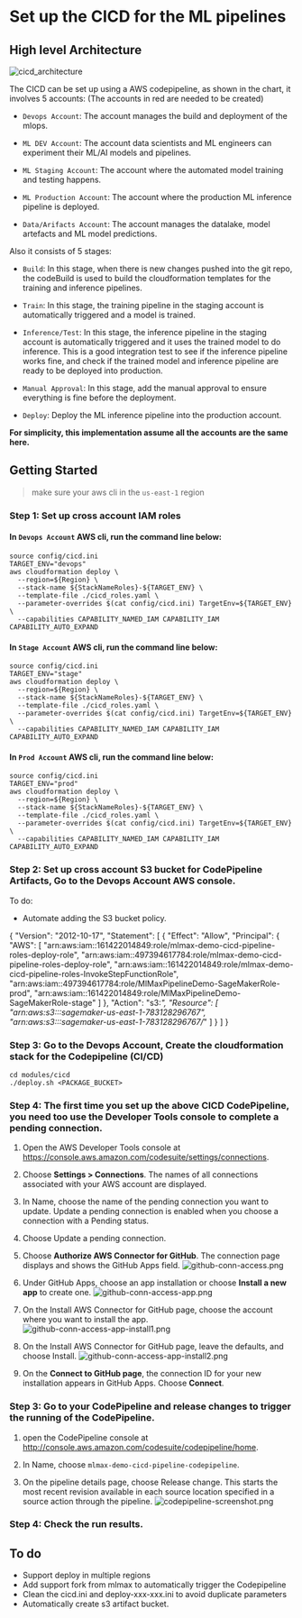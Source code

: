# Set up the CICD for the ML pipelines

## High level Architecture

![cicd_architecture](images/cicd_architecture.png)

The CICD can be set up using a AWS codepipeline, as shown in the chart, it involves 5 accounts: (The accounts in red are needed to be created)

- `Devops Account`: The account manages the build and deployment of the mlops.

- `ML DEV Account`: The account data scientists and ML engineers can experiment their ML/AI models and pipelines.

- `ML Staging Account`: The account where the automated model training and testing happens.

- `ML Production Account`: The account where the production ML inference pipeline is deployed.

- `Data/Arifacts Account`: The account manages the datalake, model artefacts and ML model predictions.

Also it consists of 5 stages:

- `Build`: In this stage, when there is new changes pushed into the git repo, the codeBuild is used to build the cloudformation templates for the training and inference pipelines.

- `Train`: In this stage, the training pipeline in the staging account is automatically triggered and a model is trained.

- `Inference/Test`: In this stage, the inference pipeline in the staging account is automatically triggered and it uses the trained model to do inference. This is a good integration test to see if the inference pipeline works fine, and check if the trained model and inference pipeline are ready to be deployed into production.

- `Manual Approval`: In this stage, add the manual approval to ensure everything is fine before the deployment.

- `Deploy`: Deploy the ML inference pipeline into the production account.

**For simplicity, this implementation assume all the accounts are the same here.**

## Getting Started
> make sure your aws cli in the `us-east-1` region

### Step 1: Set up cross account IAM roles

#### In `Devops Account` AWS cli, run the command line below:


    source config/cicd.ini
    TARGET_ENV="devops"
    aws cloudformation deploy \
      --region=${Region} \
      --stack-name ${StackNameRoles}-${TARGET_ENV} \
      --template-file ./cicd_roles.yaml \
      --parameter-overrides $(cat config/cicd.ini) TargetEnv=${TARGET_ENV} \
      --capabilities CAPABILITY_NAMED_IAM CAPABILITY_IAM CAPABILITY_AUTO_EXPAND

#### In `Stage Account` AWS cli, run the command line below:

    source config/cicd.ini
    TARGET_ENV="stage"
    aws cloudformation deploy \
      --region=${Region} \
      --stack-name ${StackNameRoles}-${TARGET_ENV} \
      --template-file ./cicd_roles.yaml \
      --parameter-overrides $(cat config/cicd.ini) TargetEnv=${TARGET_ENV} \
      --capabilities CAPABILITY_NAMED_IAM CAPABILITY_IAM CAPABILITY_AUTO_EXPAND


#### In `Prod Account` AWS cli, run the command line below:

    source config/cicd.ini
    TARGET_ENV="prod"
    aws cloudformation deploy \
      --region=${Region} \
      --stack-name ${StackNameRoles}-${TARGET_ENV} \
      --template-file ./cicd_roles.yaml \
      --parameter-overrides $(cat config/cicd.ini) TargetEnv=${TARGET_ENV} \
      --capabilities CAPABILITY_NAMED_IAM CAPABILITY_IAM CAPABILITY_AUTO_EXPAND

### Step 2: Set up cross account S3 bucket for CodePipeline Artifacts, Go to the Devops Account AWS console.

To do:
- Automate adding the S3 bucket policy.

{
    "Version": "2012-10-17",
    "Statement": [
        {
            "Effect": "Allow",
            "Principal": {
                "AWS": [
                    "arn:aws:iam::161422014849:role/mlmax-demo-cicd-pipeline-roles-deploy-role",
                    "arn:aws:iam::497394617784:role/mlmax-demo-cicd-pipeline-roles-deploy-role",
                    "arn:aws:iam::161422014849:role/mlmax-demo-cicd-pipeline-roles-InvokeStepFunctionRole",
                    "arn:aws:iam::497394617784:role/MlMaxPipelineDemo-SageMakerRole-prod",
                    "arn:aws:iam::161422014849:role/MlMaxPipelineDemo-SageMakerRole-stage"
                ]
            },
            "Action": "s3:*",
            "Resource": [
                "arn:aws:s3:::sagemaker-us-east-1-783128296767",
                "arn:aws:s3:::sagemaker-us-east-1-783128296767/*"
            ]
        }
    ]
}

### Step 3: Go to the Devops Account, Create the cloudformation stack for the Codepipeline (CI/CD)

    cd modules/cicd
    ./deploy.sh <PACKAGE_BUCKET>

### Step 4: The first time you set up the above CICD CodePipeline, you need too use the Developer Tools console to complete a pending connection.
1. Open the AWS Developer Tools console at https://console.aws.amazon.com/codesuite/settings/connections.

2. Choose **Settings > Connections**. The names of all connections associated with your AWS account are displayed.

3. In Name, choose the name of the pending connection you want to update. Update a pending connection is enabled when you choose a connection with a Pending status.

4. Choose Update a pending connection.

5. Choose **Authorize AWS Connector for GitHub**. The connection page displays and shows the GitHub Apps field.
![github-conn-access.png](images/github-conn-access.png)

6. Under GitHub Apps, choose an app installation or choose **Install a new app** to create one.
![github-conn-access-app.png](images/github-conn-access-app.png)

7. On the Install AWS Connector for GitHub page, choose the account where you want to install the app.
![github-conn-access-app-install1.png](images/github-conn-access-app-install1.png)

8. On the Install AWS Connector for GitHub page, leave the defaults, and choose Install.
![github-conn-access-app-install2.png](images/github-conn-access-app-install2.png)

9. On the **Connect to GitHub page**, the connection ID for your new installation appears in GitHub Apps. Choose **Connect**.

### Step 3: Go to your CodePipeline and release changes to trigger the running of the CodePipeline.
1. open the CodePipeline console at http://console.aws.amazon.com/codesuite/codepipeline/home.

2. In Name, choose `mlmax-demo-cicd-pipeline-codepipeline`.

3. On the pipeline details page, choose Release change. This starts the most recent revision available in each source location specified in a source action through the pipeline.
![codepipeline-screenshot.png](images/codepipeline-screenshot.png)

### Step 4: Check the run results.


## To do
- Support deploy in multiple regions
- Add support fork from mlmax to automatically trigger the Codepipeline
- Clean the cicd.ini and deploy-xxx-xxx.ini to avoid duplicate parameters
- Automatically create s3 artifact bucket.
